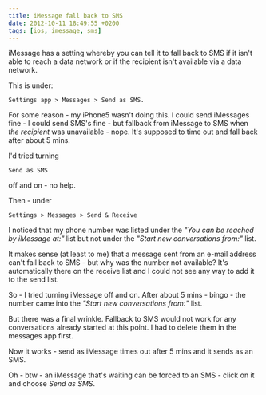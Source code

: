 ```yaml
---
title: iMessage fall back to SMS
date: 2012-10-11 18:49:55 +0200
tags: [ios, imessage, sms]
---
```


iMessage has a setting whereby you can tell it to fall back to SMS if it isn't able to reach a data network or if the recipient isn't available via a data network.

This is under:

    Settings app > Messages > Send as SMS.

For some reason - my iPhone5 wasn't doing this. I could send iMessages fine - I could send SMS's fine - but fallback from iMessage to SMS when *the recipient* was unavailable - nope. It's supposed to time out and fall back after about 5 mins.

I'd tried turning 

    Send as SMS

off and on - no help.

Then - under

    Settings > Messages > Send & Receive

I noticed that my phone number was listed under the *"You can be reached by iMessage at:"* list but not under the *"Start new conversations from:"* list.

It makes sense (at least to me) that a message sent from an e-mail address can't fall back to SMS - but why was the number not available? It's automatically there on the receive list and I could not see any way to add it to the send list.

So - I tried turning iMessage off and on. After about 5 mins - bingo - the number came into the *"Start new conversations from:"* list.

But there was a final wrinkle. Fallback to SMS would not work for any conversations already started at this point. I had to delete them in the messages app first.

Now it works - send as iMessage times out after 5 mins and it sends as an SMS.

Oh - btw - an iMessage that's waiting can be forced to an SMS - click on it and choose *Send as SMS*.
